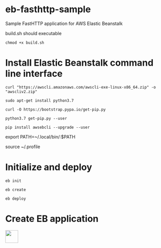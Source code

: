 # eb-fasthttp-sample
Sample FastHTTP application for AWS Elastic Beanstalk

build.sh should executable

`chmod +x build.sh`

# Install Elastic Beanstalk command line interface

`curl "https://awscli.amazonaws.com/awscli-exe-linux-x86_64.zip" -o "awscliv2.zip"`

`sudo apt-get install python3.7`

`curl -O https://bootstrap.pypa.io/get-pip.py`

`python3.7 get-pip.py --user`

`pip install awsebcli --upgrade --user`

export PATH=~/.local/bin/:$PATH

source ~/.profile

# Initialize and deploy

`eb init`

`eb create`

`eb deploy`

# Create EB application

<a title="Deploy to AWS" href="https://console.aws.amazon.com/elasticbeanstalk/home?region=eu-central-1#/newApplication?applicationName=FastHTTPServer&platform=Go&tierName=WebServer" target="_blank"><img src="http://d0.awsstatic.com/product-marketing/Elastic%20Beanstalk/deploy-to-aws.png" height="40"></a>
